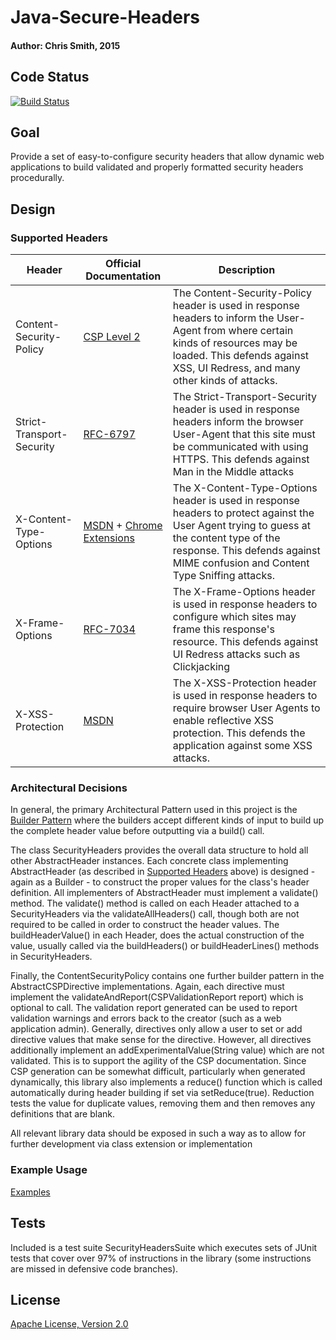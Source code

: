 # Java-Secure-Headers
#### Author: Chris Smith, 2015

## Code Status
[![Build Status](https://travis-ci.org/tophersmith/Java-Secure-Headers.svg?branch=master)](https://travis-ci.org/tophersmith/Java-Secure-Headers)

## Goal
Provide a set of easy-to-configure security headers that allow dynamic web applications to build validated and properly formatted security headers procedurally.

## Design
### Supported Headers     

Header                    | Official Documentation     | Description
------------------------- | -------------------------- | --------------
Content-Security-Policy   | [CSP Level 2](http://www.w3.org/TR/CSP2/) | The Content-Security-Policy header is used in response headers to inform the User-Agent from where certain kinds of resources may be loaded. This defends against XSS, UI Redress, and many other kinds of attacks.
Strict-Transport-Security | [RFC-6797](https://tools.ietf.org/html/rfc6797) | The Strict-Transport-Security header is used in response headers inform the browser User-Agent that this site must be communicated with using HTTPS. This defends against Man in the Middle attacks
X-Content-Type-Options    | [MSDN](https://blogs.msdn.microsoft.com/ie/2008/09/02/ie8-security-part-vi-beta-2-update/) + [Chrome Extensions](https://developer.chrome.com/extensions/hosting) | The X-Content-Type-Options header is used in response headers to protect against the User Agent trying to guess at the content type of the response. This defends against MIME confusion and Content Type Sniffing attacks. 
X-Frame-Options           | [RFC-7034](https://tools.ietf.org/html/rfc7034) | The X-Frame-Options header is used in response headers to configure which sites may frame this response's resource. This defends against UI Redress attacks such as Clickjacking
X-XSS-Protection          | [MSDN](https://blogs.msdn.microsoft.com/ie/2008/07/02/ie8-security-part-iv-the-xss-filter/) | The X-XSS-Protection header is used in response headers to require browser User Agents to enable reflective XSS protection. This defends the application against some XSS attacks.

### Architectural Decisions

In general, the primary Architectural Pattern used in this project is the [Builder Pattern](https://en.wikipedia.org/wiki/Builder_pattern) where the builders accept different kinds of input to build up the complete header value before outputting via a build() call.

The class SecurityHeaders provides the overall data structure to hold all other AbstractHeader instances. Each concrete class implementing AbstractHeader (as described in [Supported Headers](#Supported-Headers) above) is designed - again as a Builder - to construct the proper values for the class's header definition. All implementers of AbstractHeader must implement a validate() method. The validate() method is called on each Header attached to a SecurityHeaders via the validateAllHeaders() call, though both are not required to be called in order to construct the header values. The buildHeaderValue() in each Header, does the actual construction of the value, usually called via the buildHeaders() or buildHeaderLines() methods in SecurityHeaders.

Finally, the ContentSecurityPolicy contains one further builder pattern in the AbstractCSPDirective implementations. Again, each directive must implement the validateAndReport(CSPValidationReport report) which is optional to call. The validation report generated can be used to report validation warnings and errors back to the creator (such as a web application admin). Generally, directives only allow a user to set or add directive values that make sense for the directive. However, all directives additionally implement an addExperimentalValue(String value) which are not validated. This is to support the agility of the CSP documentation. Since CSP generation can be somewhat difficult, particularly when generated dynamically, this library also implements a reduce() function which is called automatically during header building if set via setReduce(true). Reduction tests the value for duplicate values, removing them and then removes any definitions that are blank. 

All relevant library data should be exposed in such a way as to allow for further development via class extension or implementation

### Example Usage
[Examples](./EXAMPLES.md)

## Tests
Included is a test suite SecurityHeadersSuite which executes sets of JUnit tests that cover over 97% of instructions in the library (some instructions are missed in defensive code branches).

## License
[Apache License, Version 2.0](http://www.apache.org/licenses/LICENSE-2.0.txt)
